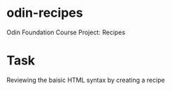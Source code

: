 # odin-recipes
Odin Foundation Course Project: Recipes

# Task
Reviewing the baisic HTML syntax by creating a recipe
